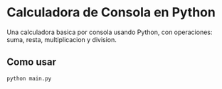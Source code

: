 # Calculadora de Consola en Python

Una calculadora basica por consola usando Python, con operaciones: suma, resta, multiplicacion y division.

## Como usar

```bash
python main.py
